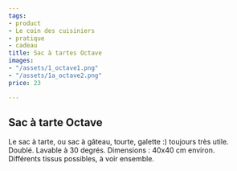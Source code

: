 ```yaml
---
tags:
- product
- Le coin des cuisiniers
- pratique
- cadeau
title: Sac à tartes Octave
images:
- "/assets/1_octave1.png"
- "/assets/1a_octave2.png"
price: 23

---
```

## Sac à tarte Octave

Le sac à tarte, ou sac à gâteau, tourte, galette :) toujours très utile.  
Doublé. Lavable à 30 degrés. Dimensions : 40x40 cm environ.  
Différents tissus possibles, à voir ensemble.